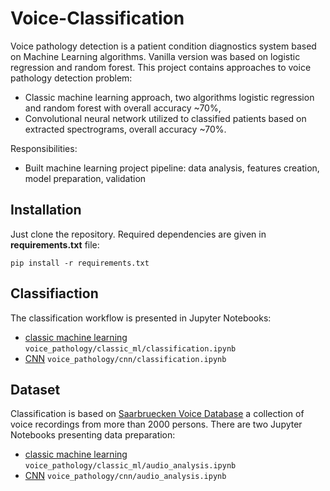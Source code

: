 # Voice-Classification


Voice pathology detection is a patient condition diagnostics system based on Machine Learning algorithms. Vanilla version was based on logistic regression and random forest. This project contains approaches to voice pathology detection problem:
* Classic machine learning approach, two algorithms logistic regression and random forest with overall accuracy ~70%,
* Convolutional neural network utilized to classified patients based on extracted spectrograms, overall accuracy ~70%.

Responsibilities:
* Built machine learning project pipeline: data analysis, features creation, model preparation, validation 

## Installation
Just clone the repository. Required dependencies are given in **requirements.txt** file:

`pip install -r requirements.txt`

## Classifiaction
The classification workflow is presented in Jupyter Notebooks:
* [classic machine learning](Voice-Classification/Modele-avec-ML/classification.ipynb) `voice_pathology/classic_ml/classification.ipynb`
* [CNN](Voice-Classification/Modele-avec-CNN/classification.ipynb) `voice_pathology/cnn/classification.ipynb`

## Dataset
Classification is based on [Saarbruecken Voice Database](http://www.stimmdatenbank.coli.uni-saarland.de/help_en.php4) a collection of voice recordings from more than 2000 persons. There are two Jupyter Notebooks presenting data preparation:
* [classic machine learning](Voice-Classification/Modele-avec-ML/audio_analysis.ipynb) `voice_pathology/classic_ml/audio_analysis.ipynb`
* [CNN](Voice-Classification/Modele-avec-CNN/audio_analysis.ipynb) `voice_pathology/cnn/audio_analysis.ipynb`
